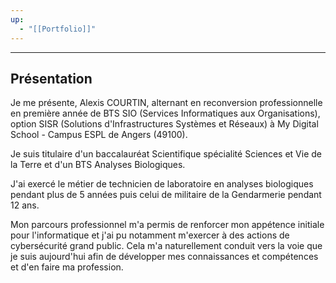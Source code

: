 ```yaml
---
up:
  - "[[Portfolio]]"
---
```

---
## Présentation

Je me présente, Alexis COURTIN, alternant en reconversion professionnelle en première année de BTS SIO (Services Informatiques aux Organisations), option SISR (Solutions d'Infrastructures Systèmes et Réseaux) à My Digital School - Campus ESPL de Angers (49100).

Je suis titulaire d'un baccalauréat Scientifique spécialité Sciences et Vie de la Terre et d'un BTS Analyses Biologiques.

J'ai exercé le métier de technicien de laboratoire en analyses biologiques pendant plus de 5 années puis celui de militaire de la Gendarmerie pendant 12 ans.

Mon parcours professionnel m'a permis de renforcer mon appétence initiale pour l'informatique et j'ai pu notamment m'exercer à des actions de cybersécurité grand public.
Cela m'a naturellement conduit vers la voie que je suis aujourd'hui afin de développer mes connaissances et compétences et d'en faire ma profession.

